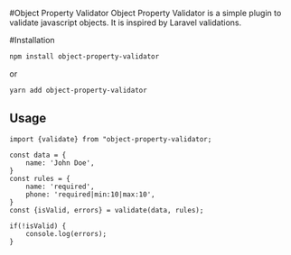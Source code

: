#Object Property Validator
Object Property Validator is a simple plugin to validate javascript objects. It is inspired by Laravel validations.

#Installation
```bash
npm install object-property-validator
```
or
```bash
yarn add object-property-validator
```

## Usage
```node
import {validate} from "object-property-validator;

const data = {
    name: 'John Doe',
}
const rules = {
    name: 'required',
    phone: 'required|min:10|max:10',
}
const {isValid, errors} = validate(data, rules);

if(!isValid) {
    console.log(errors);
}
```
